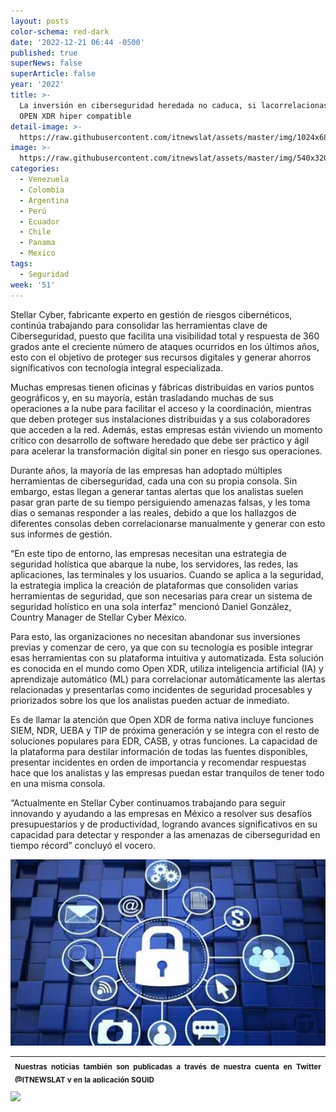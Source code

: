 ```yaml
---
layout: posts
color-schema: red-dark
date: '2022-12-21 06:44 -0500'
published: true
superNews: false
superArticle: false
year: '2022'
title: >-
  La inversión en ciberseguridad heredada no caduca, si lacorrelacionas con un
  OPEN XDR hiper compatible
detail-image: >-
  https://raw.githubusercontent.com/itnewslat/assets/master/img/1024x680/Seguridad-g.jpg
image: >-
  https://raw.githubusercontent.com/itnewslat/assets/master/img/540x320/Seguridad-p.jpg
categories:
  - Venezuela
  - Colombia
  - Argentina
  - Perú
  - Ecuador
  - Chile
  - Panama
  - Mexico
tags:
  - Seguridad
week: '51'
---
```

Stellar Cyber, fabricante experto en gestión de riesgos cibernéticos, continúa trabajando para consolidar las herramientas clave de Ciberseguridad, puesto que facilita una visibilidad total y respuesta de 360 grados ante el creciente número de ataques ocurridos en los últimos años, esto con el objetivo de proteger sus recursos digitales y generar ahorros significativos con tecnología integral especializada.
 
Muchas empresas tienen oficinas y fábricas distribuidas en varios puntos geográficos y, en su mayoría, están trasladando muchas de sus operaciones a la nube para facilitar el acceso y la coordinación, mientras que deben proteger sus instalaciones distribuidas y a sus colaboradores que acceden a la red. Además, estas empresas están viviendo un momento crítico con desarrollo de software heredado que debe ser práctico y ágil para acelerar la transformación digital sin poner en riesgo sus operaciones.

Durante años, la mayoría de las empresas han adoptado múltiples herramientas de ciberseguridad, cada una con su propia consola. Sin embargo, estas llegan a generar tantas alertas que los analistas suelen pasar gran parte de su tiempo persiguiendo amenazas falsas, y les toma días o semanas responder a las reales, debido a que los hallazgos de diferentes consolas deben correlacionarse manualmente y generar con esto sus informes de gestión.
 
“En este tipo de entorno, las empresas necesitan una estrategia de seguridad holística que abarque la nube, los servidores, las redes, las aplicaciones, las terminales y los usuarios. Cuando se aplica a la seguridad, la estrategia implica la creación de plataformas que consoliden varias herramientas de seguridad, que son necesarias para crear un sistema de seguridad holístico en una sola interfaz” mencionó Daniel González, Country Manager de Stellar Cyber México.
 
Para esto, las organizaciones no necesitan abandonar sus inversiones previas y comenzar de cero, ya que con su tecnología es posible integrar esas herramientas con su plataforma intuitiva y automatizada. Esta solución es conocida en el mundo como Open XDR, utiliza inteligencia artificial (IA) y aprendizaje automático (ML) para correlacionar automáticamente las alertas relacionadas y presentarlas como incidentes de seguridad procesables y priorizados sobre los que los analistas pueden actuar de inmediato.
 
Es de llamar la atención que Open XDR de forma nativa incluye funciones SIEM, NDR, UEBA y TIP de próxima generación y se integra con el resto de soluciones populares para EDR, CASB, y otras funciones. La capacidad de la plataforma para destilar información de todas las fuentes disponibles, presentar incidentes en orden de importancia y recomendar respuestas hace que los analistas y las empresas puedan estar tranquilos de tener todo en una misma consola.
 
“Actualmente en Stellar Cyber continuamos trabajando para seguir innovando y ayudando a las empresas en México a resolver sus desafíos presupuestarios y de productividad, logrando avances significativos en su capacidad para detectar y responder a las amenazas de ciberseguridad en tiempo récord” concluyó el vocero.

![](https://raw.githubusercontent.com/itnewslat/assets/master/img/540x320/Seguridad-p.jpg)

<table style="height: 42px;" width="569">
<tbody>
<tr>
<td style="text-align: justify;"><sub><strong>Nuestras noticias también son publicadas a través de nuestra cuenta en Twitter <a href="https://twitter.com/itnewslat?lang=es">@ITNEWSLAT</a> y en la aplicación <a href="https://squidapp.co/en/">SQUID</a></strong></sub></td>
</tr>
</tbody>
</table>

<img src="https://tracker.metricool.com/c3po.jpg?hash=56f88a41e39ab42c063cc51676587a04"/>